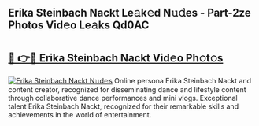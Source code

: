 ## Erika Steinbach Nackt Le𝚊k𝚎d N𝚞𝚍es - Part-2ze Photos Vid𝚎o Le𝚊ks Qd0AC

# <h2><a href="http://fb8vy0.evod.top/?m=Erika+Steinbach+Nackt">🔗 👉🔴 Erika Steinbach Nackt Vid𝚎o Ph𝚘t𝚘s</a></h2>

[![Erika Steinbach Nackt N𝚞d𝚎s](https://i.imgur.com/8V9OHl7.gif)](http://fb8vy0.evod.top/?m=Erika+Steinbach+Nackt)
Online persona Erika Steinbach Nackt and content creator, recognized for disseminating dance and lifestyle content through collaborative dance performances and mini vlogs. Exceptional talent Erika Steinbach Nackt, recognized for their remarkable skills and achievements in the world of entertainment. 
